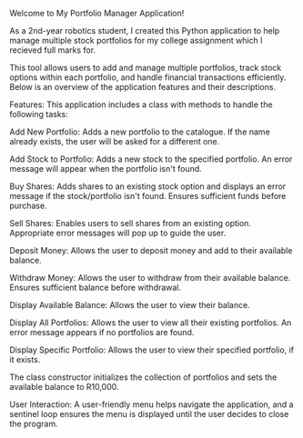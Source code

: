Welcome to My Portfolio Manager Application! 

As a 2nd-year robotics student, I created this Python application to help manage multiple stock portfolios for my college assignment which I recieved full marks for.

This tool allows users to add and manage multiple portfolios, track stock options within each portfolio, and handle financial transactions efficiently. 
Below is an overview of the application features and their descriptions.

Features:
This application includes a class with methods to handle the following tasks:

Add New Portfolio: Adds a new portfolio to the catalogue. If the name already exists, the user will be asked for a different one.

Add Stock to Portfolio: Adds a new stock to the specified portfolio. An error message will appear when the portfolio isn't found.

Buy Shares: Adds shares to an existing stock option and displays an error message if the stock/portfolio isn't found. Ensures sufficient funds before purchase.

Sell Shares: Enables users to sell shares from an existing option. Appropriate error messages will pop up to guide the user.

Deposit Money: Allows the user to deposit money and add to their available balance.

Withdraw Money: Allows the user to withdraw from their available balance. Ensures sufficient balance before withdrawal.

Display Available Balance: Allows the user to view their balance.

Display All Portfolios: Allows the user to view all their existing portfolios. An error message appears if no portfolios are found.

Display Specific Portfolio: Allows the user to view their specified portfolio, if it exists.

The class constructor initializes the collection of portfolios and sets the available balance to R10,000.

User Interaction:
A user-friendly menu helps navigate the application, and a sentinel loop ensures the menu is displayed until the user decides to close the program.